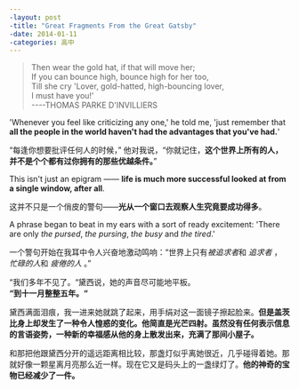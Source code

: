 ```yaml
---
-layout: post
-title: "Great Fragments From the Great Gatsby"
-date: 2014-01-11
-categories: 高中
---
```


> Then wear the gold hat, if that will move her;    
> If you can bounce high, bounce high for her too,      
> Till she cry 'Lover, gold-hatted, high-bouncing lover,      
> I must have you!'   
>     ----THOMAS PARKE D'INVILLIERS

'Whenever you feel like criticizing any one,' he told me, 'just remember that **all the people in the world haven't had the advantages that you've had.**'   

“每逢你想要批评任何人的时候，” 他对我说，“你就记住，**这个世界上所有的人，并不是个个都有过你拥有的那些优越条件。**”   


This isn't just an epigram —— **life is much more successful looked at from a single window, after all**.

这并不只是一个俏皮的警句——**光从一个窗口去观察人生究竟要成功得多**。


A phrase began to beat in my ears with a sort of ready excitement: 'There are only *the pursed*, *the pursing*, *the busy* and *the tired*.'

一个警句开始在我耳中令人兴奋地激动鸣响：“世界上只有*被追求者*和 *追求者* ，*忙碌的人*和 *疲倦的人* 。”


“我们多年不见了。“黛西说，她的声音尽可能地平板。  
**“到十一月整整五年。“**


黛西满面泪痕，我一进来她就跳了起来，用手绢对这一面镜子擦起脸来。**但是盖茨比身上却发生了一种令人惶惑的变化。他简直是光芒四射。虽然没有任何表示信息的言语姿势，一种新的幸福感从他的身上散发出来，充满了那间小屋子。**


和那把他跟黛西分开的遥远距离相比较，那盏灯似乎离她很近，几乎碰得着她。那就好像一颗星离月亮那么近一样。现在它又是码头上的一盏绿灯了。**他的神奇的宝物已经减少了一件。**
